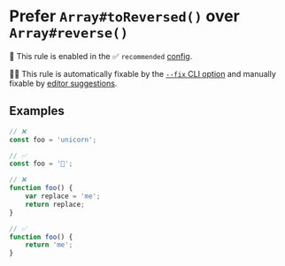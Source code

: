 # Prefer `Array#toReversed()` over `Array#reverse()`

💼 This rule is enabled in the ✅ `recommended` [config](https://github.com/sindresorhus/eslint-plugin-unicorn#recommended-config).

🔧💡 This rule is automatically fixable by the [`--fix` CLI option](https://eslint.org/docs/latest/user-guide/command-line-interface#--fix) and manually fixable by [editor suggestions](https://eslint.org/docs/latest/use/core-concepts#rule-suggestions).

<!-- end auto-generated rule header -->
<!-- Do not manually modify this header. Run: `npm run fix:eslint-docs` -->

<!-- Remove this comment, add more detailed description. -->

## Examples

```js
// ❌
const foo = 'unicorn';

// ✅
const foo = '🦄';
```

```js
// ❌
function foo() {
	var replace = 'me';
	return replace;
}

// ✅
function foo() {
	return 'me';
}
```
